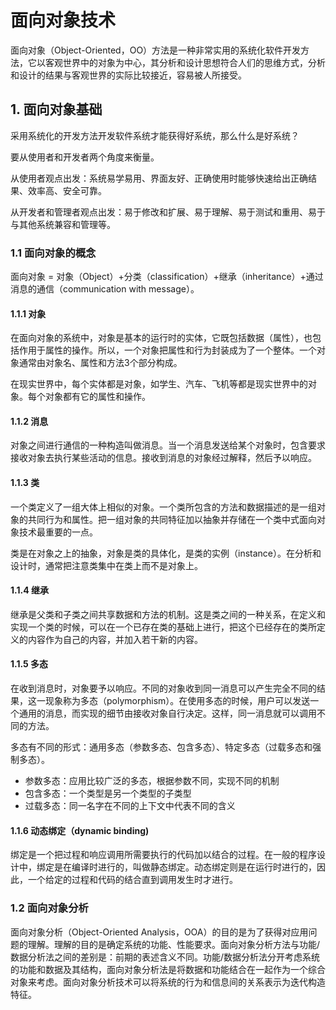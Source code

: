 # 面向对象技术
面向对象（Object-Oriented，OO）方法是一种非常实用的系统化软件开发方法，它以客观世界中的对象为中心，其分析和设计思想符合人们的思维方式，分析和设计的结果与客观世界的实际比较接近，容易被人所接受。
## 1. 面向对象基础
采用系统化的开发方法开发软件系统才能获得好系统，那么什么是好系统？

要从使用者和开发者两个角度来衡量。

从使用者观点出发：系统易学易用、界面友好、正确使用时能够快速给出正确结果、效率高、安全可靠。

从开发者和管理者观点出发：易于修改和扩展、易于理解、易于测试和重用、易于与其他系统兼容和管理等。

### 1.1 面向对象的概念
面向对象 = 对象（Object）+分类（classification）+继承（inheritance）+通过消息的通信（communication with message）。

#### 1.1.1 对象
在面向对象的系统中，对象是基本的运行时的实体，它既包括数据（属性），也包括作用于属性的操作。所以，一个对象把属性和行为封装成为了一个整体。一个对象通常由对象名、属性和方法3个部分构成。

在现实世界中，每个实体都是对象，如学生、汽车、飞机等都是现实世界中的对象。每个对象都有它的属性和操作。

#### 1.1.2 消息
对象之间进行通信的一种构造叫做消息。当一个消息发送给某个对象时，包含要求接收对象去执行某些活动的信息。接收到消息的对象经过解释，然后予以响应。

#### 1.1.3 类
一个类定义了一组大体上相似的对象。一个类所包含的方法和数据描述的是一组对象的共同行为和属性。把一组对象的共同特征加以抽象并存储在一个类中式面向对象技术最重要的一点。

类是在对象之上的抽象，对象是类的具体化，是类的实例（instance）。在分析和设计时，通常把注意类集中在类上而不是对象上。

#### 1.1.4 继承
继承是父类和子类之间共享数据和方法的机制。这是类之间的一种关系，在定义和实现一个类的时候，可以在一个已存在类的基础上进行，把这个已经存在的类所定义的内容作为自己的内容，并加入若干新的内容。

#### 1.1.5 多态
在收到消息时，对象要予以响应。不同的对象收到同一消息可以产生完全不同的结果，这一现象称为多态（polymorphism）。在使用多态的时候，用户可以发送一个通用的消息，而实现的细节由接收对象自行决定。这样，同一消息就可以调用不同的方法。

多态有不同的形式：通用多态（参数多态、包含多态）、特定多态（过载多态和强制多态）。

* 参数多态：应用比较广泛的多态，根据参数不同，实现不同的机制
* 包含多态：一个类型是另一个类型的子类型
* 过载多态：同一名字在不同的上下文中代表不同的含义

#### 1.1.6 动态绑定（dynamic binding)
绑定是一个把过程和响应调用所需要执行的代码加以结合的过程。在一般的程序设计中，绑定是在编译时进行的，叫做静态绑定。动态绑定则是在运行时进行的，因此，一个给定的过程和代码的结合直到调用发生时才进行。

### 1.2 面向对象分析
面向对象分析（Object-Oriented Analysis，OOA）的目的是为了获得对应用问题的理解。理解的目的是确定系统的功能、性能要求。面向对象分析方法与功能/数据分析法之间的差别是：前期的表述含义不同。功能/数据分析法分开考虑系统的功能和数据及其结构，面向对象分析法是将数据和功能结合在一起作为一个综合对象来考虑。面向对象分析技术可以将系统的行为和信息间的关系表示为迭代构造特征。